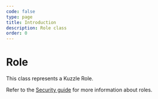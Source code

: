 ```yaml
---
code: false
type: page
title: Introduction
description: Role class
order: 0
---
```


# Role

This class represents a Kuzzle Role.

Refer to the [Security guide](/core/1/guides/essentials/security#defining-roles) for more information about roles.